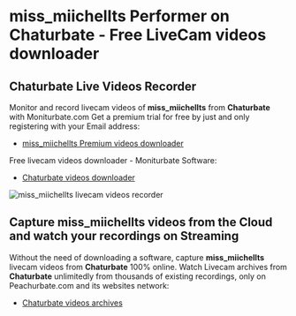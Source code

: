 # miss_miichellts Performer on Chaturbate - Free LiveCam videos downloader

## Chaturbate Live Videos Recorder

Monitor and record livecam videos of **miss_miichellts** from **Chaturbate** with Moniturbate.com
Get a premium trial for free by just and only registering with your Email address:
* [miss_miichellts Premium videos downloader](https://moniturbate.com/request-demo-licence-key.html)

Free livecam videos downloader - Moniturbate Software:
* [Chaturbate videos downloader](https://moniturbate.com/moniturbate-download-software.html)

![miss_miichellts livecam videos recorder](https://peachurnet.com/templates/moniturbate-software.png)


## Capture miss_miichellts videos from the Cloud and watch your recordings on Streaming

Without the need of downloading a software, capture **miss_miichellts** livecam videos from **Chaturbate** 100% online.
Watch Livecam archives from **Chaturbate** unlimitedly from thousands of existing recordings, only on Peachurbate.com and its websites network:
* [Chaturbate videos archives](https://peachurnet.com/)